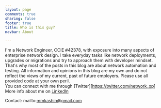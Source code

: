 ```yaml
---
layout: page
comments: true
sharing: false
footer: true
title: Who is this guy?
navbar: About

---
```


I'm a Network Engineer, CCIE #42378, with exposure into many aspects of enterprise network design. I take everyday tasks like network deployments, upgrades or migrations and try to approach them with developer mindset. That's why most of the posts in this blog are about network automation and testing. 
All information and opinions in this blog are my own and do not reflect the views of my current, past of future employers. Please use all provided code at your own peril.  
You can connect with me through [Twitter][https://twitter.com/network_op]  
More info about me on [LinkedIn](https://www.linkedin.com/pub/michael-kashin/9/a35/228)  

Contact: mailto:mmkashin@gmail.com
